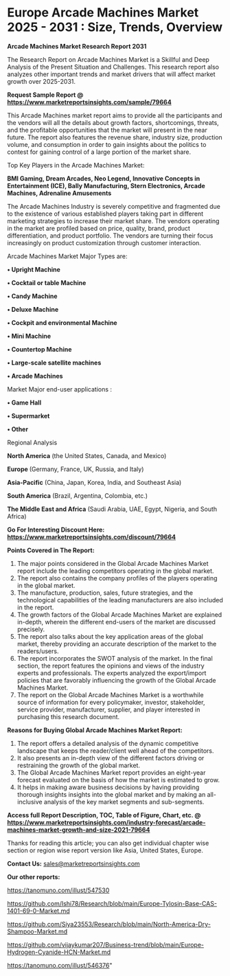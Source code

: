 # Europe Arcade Machines Market 2025 - 2031 : Size, Trends, Overview

<strong>Arcade Machines Market Research Report 2031</strong>

The Research Report on Arcade Machines Market is a Skillful and Deep Analysis of the Present Situation and Challenges. This research report also analyzes other important trends and market drivers that will affect market growth over 2025-2031.

<strong>Request Sample Report @ <a href=https://www.marketreportsinsights.com/sample/79664>https://www.marketreportsinsights.com/sample/79664</a></strong>

This Arcade Machines market report aims to provide all the participants and the vendors will all the details about growth factors, shortcomings, threats, and the profitable opportunities that the market will present in the near future. The report also features the revenue share, industry size, production volume, and consumption in order to gain insights about the politics to contest for gaining control of a large portion of the market share.

Top Key Players in the Arcade Machines Market:

<strong>BMI Gaming, Dream Arcades, Neo Legend, Innovative Concepts in Entertainment (ICE), Bally Manufacturing, Stern Electronics, Arcade Machines, Adrenaline Amusements</strong>

The Arcade Machines Industry is severely competitive and fragmented due to the existence of various established players taking part in different marketing strategies to increase their market share. The vendors operating in the market are profiled based on price, quality, brand, product differentiation, and product portfolio. The vendors are turning their focus increasingly on product customization through customer interaction.

Arcade Machines Market Major Types are:

<strong>• Upright Machine

• Cocktail or table Machine

• Candy Machine

• Deluxe Machine

• Cockpit and environmental Machine

• Mini Machine

• Countertop Machine

• Large-scale satellite machines

• Arcade Machines</strong>

Market Major end-user applications :

<strong>• Game Hall

• Supermarket

• Other</strong>

Regional Analysis

</u><strong><b>North America</b></strong> (the United States, Canada, and Mexico)

<strong><b>Europe </b></strong>(Germany, France, UK, Russia, and Italy)

<strong><b>Asia-Pacific</b></strong> (China, Japan, Korea, India, and Southeast Asia)

<strong><b>South America</b></strong> (Brazil, Argentina, Colombia, etc.)

<strong><b>The Middle East and Africa</b></strong> (Saudi Arabia, UAE, Egypt, Nigeria, and South Africa)

<strong>Go For Interesting Discount Here: <a href=https://www.marketreportsinsights.com/discount/79664>https://www.marketreportsinsights.com/discount/79664</a></strong>

<strong>Points Covered in The Report:</strong>
<ol>
  <li>The major points considered in the Global Arcade Machines Market report include the leading competitors operating in the global market.</li>
  <li>The report also contains the company profiles of the players operating in the global market.</li>
  <li>The manufacture, production, sales, future strategies, and the technological capabilities of the leading manufacturers are also included in the report.</li>
  <li>The growth factors of the Global Arcade Machines Market are explained in-depth, wherein the different end-users of the market are discussed precisely.</li>
  <li>The report also talks about the key application areas of the global market, thereby providing an accurate description of the market to the readers/users.</li>
  <li>The report incorporates the SWOT analysis of the market. In the final section, the report features the opinions and views of the industry experts and professionals. The experts analyzed the export/import policies that are favorably influencing the growth of the Global Arcade Machines Market.</li>
  <li>The report on the Global Arcade Machines Market is a worthwhile source of information for every policymaker, investor, stakeholder, service provider, manufacturer, supplier, and player interested in purchasing this research document.</li>
</ol>
<strong>Reasons for Buying Global Arcade Machines Market Report:</strong>

<ol>
  <li>The report offers a detailed analysis of the dynamic competitive landscape that keeps the reader/client well ahead of the competitors.</li>
  <li>It also presents an in-depth view of the different factors driving or restraining the growth of the global market.</li>
  <li>The Global Arcade Machines Market report provides an eight-year forecast evaluated on the basis of how the market is estimated to grow.</li>
  <li>It helps in making aware business decisions by having providing thorough insights insights into the global market and by making an all-inclusive analysis of the key market segments and sub-segments.</li>
</ol>
<strong>Access full Report Description, TOC, Table of Figure, Chart, etc. @ <a href=https://www.marketreportsinsights.com/industry-forecast/arcade-machines-market-growth-and-size-2021-79664>https://www.marketreportsinsights.com/industry-forecast/arcade-machines-market-growth-and-size-2021-79664</a></strong>


Thanks for reading this article; you can also get individual chapter wise section or region wise report version like Asia, United States, Europe.

<strong>Contact Us:</strong>
sales@marketreportsinsights.com

<strong>Our other reports:</strong>

<a href=https://tanomuno.com/illust/547530>https://tanomuno.com/illust/547530</a>

<a href=https://github.com/Ishi78/Research/blob/main/Europe-Tylosin-Base-CAS-1401-69-0-Market.md>https://github.com/Ishi78/Research/blob/main/Europe-Tylosin-Base-CAS-1401-69-0-Market.md</a>

<a href=https://github.com/Siya23553/Research/blob/main/North-America-Dry-Shampoo-Market.md>https://github.com/Siya23553/Research/blob/main/North-America-Dry-Shampoo-Market.md</a>

<a href=https://github.com/vijaykumar207/Business-trend/blob/main/Europe-Hydrogen-Cyanide-HCN-Market.md>https://github.com/vijaykumar207/Business-trend/blob/main/Europe-Hydrogen-Cyanide-HCN-Market.md</a>

<a href=https://tanomuno.com/illust/546376>https://tanomuno.com/illust/546376</a>"
